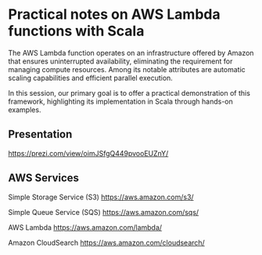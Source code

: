 # Practical notes on AWS Lambda functions with Scala

The AWS Lambda function operates on an infrastructure offered by Amazon that ensures uninterrupted availability, eliminating the requirement for managing compute resources. Among its notable attributes are automatic scaling capabilities and efficient parallel execution.

In this session, our primary goal is to offer a practical demonstration of this framework, highlighting its implementation in Scala through hands-on examples.

## Presentation

https://prezi.com/view/oimJSfgQ449pvooEUZnY/

## AWS Services
Simple Storage Service (S3)
https://aws.amazon.com/s3/

Simple Queue Service (SQS)
https://aws.amazon.com/sqs/

AWS Lambda
https://aws.amazon.com/lambda/

Amazon CloudSearch
https://aws.amazon.com/cloudsearch/
